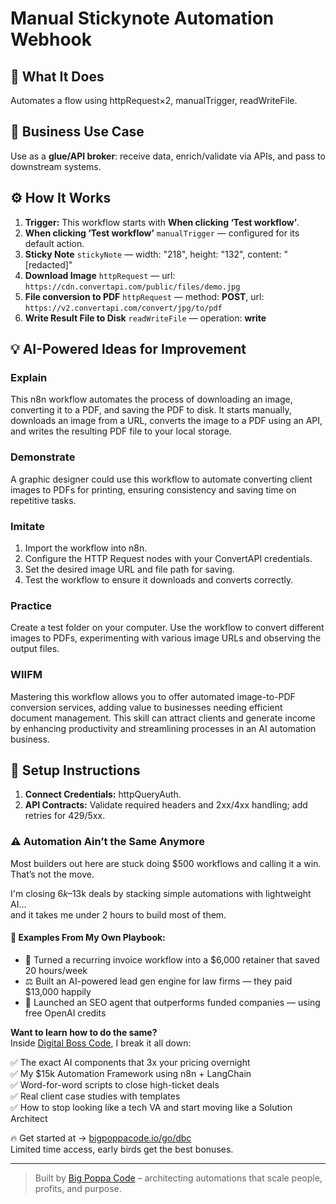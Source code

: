 # Manual Stickynote Automation Webhook
  ## 🚀 What It Does
  Automates a flow using httpRequest×2, manualTrigger, readWriteFile.
  
  ## 💼 Business Use Case
  Use as a **glue/API broker**: receive data, enrich/validate via APIs, and pass to downstream systems.
  
  ## ⚙️ How It Works
  1. **Trigger:** This workflow starts with **When clicking ‘Test workflow’**.
  2. **When clicking ‘Test workflow’** `manualTrigger` — configured for its default action.
3. **Sticky Note** `stickyNote` — width: "218", height: "132", content: "[redacted]"
4. **Download Image** `httpRequest` — url: `https://cdn.convertapi.com/public/files/demo.jpg`
5. **File conversion to PDF** `httpRequest` — method: **POST**, url: `https://v2.convertapi.com/convert/jpg/to/pdf`
6. **Write Result File to Disk** `readWriteFile` — operation: **write**
  
  ## 💡 AI-Powered Ideas for Improvement
  ### Explain
This n8n workflow automates the process of downloading an image, converting it to a PDF, and saving the PDF to disk. It starts manually, downloads an image from a URL, converts the image to a PDF using an API, and writes the resulting PDF file to your local storage.

### Demonstrate
A graphic designer could use this workflow to automate converting client images to PDFs for printing, ensuring consistency and saving time on repetitive tasks.

### Imitate
1. Import the workflow into n8n.
2. Configure the HTTP Request nodes with your ConvertAPI credentials.
3. Set the desired image URL and file path for saving.
4. Test the workflow to ensure it downloads and converts correctly.

### Practice
Create a test folder on your computer. Use the workflow to convert different images to PDFs, experimenting with various image URLs and observing the output files.

### WIIFM
Mastering this workflow allows you to offer automated image-to-PDF conversion services, adding value to businesses needing efficient document management. This skill can attract clients and generate income by enhancing productivity and streamlining processes in an AI automation business.
  
  ## 🔧 Setup Instructions
  1. **Connect Credentials:** httpQueryAuth.
2. **API Contracts:** Validate required headers and 2xx/4xx handling; add retries for 429/5xx.
  
### ⚠️ Automation Ain’t the Same Anymore

Most builders out here are stuck doing $500 workflows and calling it a win.  
That’s not the move.  

I'm closing $6k–$13k deals by stacking simple automations with lightweight AI...  
and it takes me under 2 hours to build most of them.

#### 🧠 Examples From My Own Playbook:
- 🔁 Turned a recurring invoice workflow into a $6,000 retainer that saved 20 hours/week  
- ⚖️ Built an AI-powered lead gen engine for law firms — they paid $13,000 happily  
- 🚀 Launched an SEO agent that outperforms funded companies — using free OpenAI credits  

**Want to learn how to do the same?**  
Inside [Digital Boss Code](https://bigpoppacode.io/go/dbc), I break it all down:

✅ The exact AI components that 3x your pricing overnight  
✅ My $15k Automation Framework using n8n + LangChain  
✅ Word-for-word scripts to close high-ticket deals  
✅ Real client case studies with templates  
✅ How to stop looking like a tech VA and start moving like a Solution Architect  

🔥 Get started at → [bigpoppacode.io/go/dbc](https://bigpoppacode.io/go/dbc)  
Limited time access, early birds get the best bonuses.

---
> Built by [Big Poppa Code](https://bigpoppacode.io) – architecting automations that scale people, profits, and purpose.
  